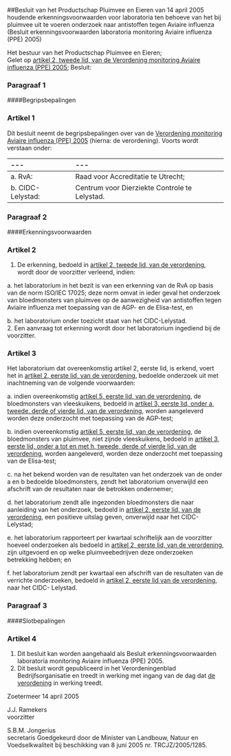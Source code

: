 <meta http-equiv='Content-Type' content='text/html; charset=utf-8' />

##Besluit van het Productschap Pluimvee en Eieren van 14 april 2005 houdende erkenningsvoorwaarden voor laboratoria ten behoeve van het bij pluimvee uit te voeren onderzoek naar antistoffen tegen Aviaire influenza (Besluit erkenningsvoorwaarden laboratoria monitoring Aviaire influenza (PPE) 2005)

Het bestuur van het Productschap Pluimvee en Eieren;  
Gelet op [artikel 2, tweede lid, van de Verordening monitoring Aviaire influenza (PPE) 2005](../../../../../../../../../pbo/verordening/monitoring/aviaire/influenza/(ppe)/2005/BWBR0018201/README.md);
Besluit:     
### Paragraaf  1  

####Begripsbepalingen

### Artikel  1  

Dit besluit neemt de begripsbepalingen over van de [Verordening monitoring Aviaire influenza (PPE) 2005](../../../../../../../../../pbo/verordening/monitoring/aviaire/influenza/(ppe)/2005/BWBR0018201/README.md) (hierna: de verordening). Voorts wordt verstaan onder:  

| --- | --- |
|:---|:---|
| a. RvA:  | Raad voor Accreditatie te Utrecht;  |
| b. CIDC-Lelystad:  | Centrum voor Dierziekte Controle te Lelystad.  |

### Paragraaf  2  

####Erkenningsvoorwaarden

### Artikel  2  

1.  De erkenning, bedoeld in [artikel 2, tweede lid, van de verordening](../../../../../../../../../pbo/verordening/monitoring/aviaire/influenza/(ppe)/2005/BWBR0018201/README.md), wordt door de voorzitter verleend, indien: 

a. het laboratorium in het bezit is van een erkenning van de RvA op basis van de norm ISO/IEC 17025; deze norm omvat in ieder geval het onderzoek van bloedmonsters van pluimvee op de aanwezigheid van antistoffen tegen Aviaire influenza met toepassing van de AGP- en de Elisa-test, en  

b. het laboratorium onder toezicht staat van het CIDC-Lelystad.     
2.  Een aanvraag tot erkenning wordt door het laboratorium ingediend bij de voorzitter.   

### Artikel  3  

Het laboratorium dat overeenkomstig artikel 2, eerste lid, is erkend, voert het in [artikel 2, eerste lid, van de verordening](../../../../../../../../../pbo/verordening/monitoring/aviaire/influenza/(ppe)/2005/BWBR0018201/README.md), bedoelde onderzoek uit met inachtneming van de volgende voorwaarden: 

a. indien overeenkomstig [artikel 5, eerste lid, van de verordening](../../../../../../../../../pbo/verordening/monitoring/aviaire/influenza/(ppe)/2005/BWBR0018201/README.md), de bloedmonsters van vleeskuikens, bedoeld in [artikel 3, eerste lid, onder a, tweede, derde of vierde lid, van de verordening](../../../../../../../../../pbo/verordening/monitoring/aviaire/influenza/(ppe)/2005/BWBR0018201/README.md), worden aangeleverd worden deze onderzocht met toepassing van de AGP-test;  

b. indien overeenkomstig [artikel 5, eerste lid, van de verordening](../../../../../../../../../pbo/verordening/monitoring/aviaire/influenza/(ppe)/2005/BWBR0018201/README.md), de bloedmonsters van pluimvee, niet zijnde vleeskuikens, bedoeld in [artikel 3, eerste lid, onder a tot en met h, tweede, derde of vierde lid, van de verordening](../../../../../../../../../pbo/verordening/monitoring/aviaire/influenza/(ppe)/2005/BWBR0018201/README.md), worden aangeleverd, worden deze onderzocht met toepassing van de Elisa-test;  

c. na het bekend worden van de resultaten van het onderzoek van de onder a en b bedoelde bloedmonsters, zendt het laboratorium onverwijld een afschrift van de resultaten naar de betrokken ondernemer;  

d. het laboratorium zendt alle ingezonden bloedmonsters die naar aanleiding van het onderzoek, bedoeld in [artikel 2, eerste lid, van de verordening](../../../../../../../../../pbo/verordening/monitoring/aviaire/influenza/(ppe)/2005/BWBR0018201/README.md), een positieve uitslag geven, onverwijld naar het CIDC-Lelystad;  

e. het laboratorium rapporteert per kwartaal schriftelijk aan de voorzitter hoeveel onderzoeken als bedoeld in [artikel 2, eerste lid, van de verordening](../../../../../../../../../pbo/verordening/monitoring/aviaire/influenza/(ppe)/2005/BWBR0018201/README.md), zijn uitgevoerd en op welke pluimveebedrijven deze onderzoeken betrekking hebben; en  

f. het laboratorium zendt per kwartaal een afschrift van de resultaten van de verrichte onderzoeken, bedoeld in [artikel 2, eerste lid van de verordening](../../../../../../../../../pbo/verordening/monitoring/aviaire/influenza/(ppe)/2005/BWBR0018201/README.md), naar het CIDC- Lelystad.    

### Paragraaf  3  

####Slotbepalingen

### Artikel  4  

1.  Dit besluit kan worden aangehaald als Besluit erkenningsvoorwaarden laboratoria monitoring Aviaire influenza (PPE) 2005.   
2.  Dit besluit wordt gepubliceerd in het Verordeningenblad Bedrijfsorganisatie en treedt in werking met ingang van de dag dat [de verordening](../../../../../../../../../pbo/verordening/monitoring/aviaire/influenza/(ppe)/2005/BWBR0018201/README.md) in werking treedt.   

Zoetermeer 
14 april 2005    

J.J. Ramekers  
voorzitter  

S.B.M. Jongerius  
secretaris    Goedgekeurd door de Minister van Landbouw, Natuur en Voedselkwaliteit bij beschikking van 8 juni 2005 nr. TRCJZ/2005/1285.    
